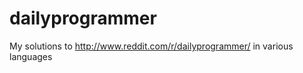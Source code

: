 dailyprogrammer
===============

My solutions to http://www.reddit.com/r/dailyprogrammer/ in various languages

